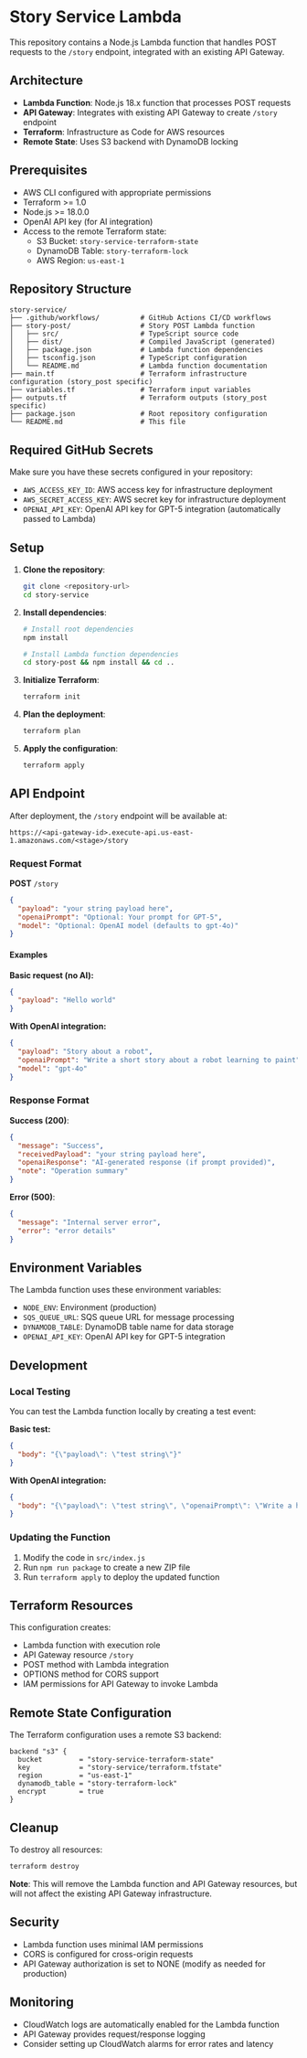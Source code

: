 # Story Service Lambda

This repository contains a Node.js Lambda function that handles POST requests to the `/story` endpoint, integrated with an existing API Gateway.

## Architecture

- **Lambda Function**: Node.js 18.x function that processes POST requests
- **API Gateway**: Integrates with existing API Gateway to create `/story` endpoint
- **Terraform**: Infrastructure as Code for AWS resources
- **Remote State**: Uses S3 backend with DynamoDB locking

## Prerequisites

- AWS CLI configured with appropriate permissions
- Terraform >= 1.0
- Node.js >= 18.0.0
- OpenAI API key (for AI integration)
- Access to the remote Terraform state:
  - S3 Bucket: `story-service-terraform-state`
  - DynamoDB Table: `story-terraform-lock`
  - AWS Region: `us-east-1`

## Repository Structure

```
story-service/
├── .github/workflows/          # GitHub Actions CI/CD workflows
├── story-post/                 # Story POST Lambda function
│   ├── src/                    # TypeScript source code
│   ├── dist/                   # Compiled JavaScript (generated)
│   ├── package.json            # Lambda function dependencies
│   ├── tsconfig.json           # TypeScript configuration
│   └── README.md               # Lambda function documentation
├── main.tf                     # Terraform infrastructure configuration (story_post specific)
├── variables.tf                # Terraform input variables
├── outputs.tf                  # Terraform outputs (story_post specific)
├── package.json                # Root repository configuration
└── README.md                   # This file
```

## Required GitHub Secrets

Make sure you have these secrets configured in your repository:
- `AWS_ACCESS_KEY_ID`: AWS access key for infrastructure deployment
- `AWS_SECRET_ACCESS_KEY`: AWS secret key for infrastructure deployment  
- `OPENAI_API_KEY`: OpenAI API key for GPT-5 integration (automatically passed to Lambda)

## Setup

1. **Clone the repository**:
   ```bash
   git clone <repository-url>
   cd story-service
   ```

2. **Install dependencies**:
   ```bash
   # Install root dependencies
   npm install
   
   # Install Lambda function dependencies
   cd story-post && npm install && cd ..
   ```

3. **Initialize Terraform**:
   ```bash
   terraform init
   ```

4. **Plan the deployment**:
   ```bash
   terraform plan
   ```

5. **Apply the configuration**:
   ```bash
   terraform apply
   ```

## API Endpoint

After deployment, the `/story` endpoint will be available at:
```
https://<api-gateway-id>.execute-api.us-east-1.amazonaws.com/<stage>/story
```

### Request Format

**POST** `/story`

```json
{
  "payload": "your string payload here",
  "openaiPrompt": "Optional: Your prompt for GPT-5",
  "model": "Optional: OpenAI model (defaults to gpt-4o)"
}
```

#### Examples

**Basic request (no AI):**
```json
{
  "payload": "Hello world"
}
```

**With OpenAI integration:**
```json
{
  "payload": "Story about a robot",
  "openaiPrompt": "Write a short story about a robot learning to paint",
  "model": "gpt-4o"
}
```

### Response Format

**Success (200)**:
```json
{
  "message": "Success",
  "receivedPayload": "your string payload here",
  "openaiResponse": "AI-generated response (if prompt provided)",
  "note": "Operation summary"
}
```

**Error (500)**:
```json
{
  "message": "Internal server error",
  "error": "error details"
}
```

## Environment Variables

The Lambda function uses these environment variables:
- `NODE_ENV`: Environment (production)
- `SQS_QUEUE_URL`: SQS queue URL for message processing
- `DYNAMODB_TABLE`: DynamoDB table name for data storage
- `OPENAI_API_KEY`: OpenAI API key for GPT-5 integration

## Development

### Local Testing

You can test the Lambda function locally by creating a test event:

**Basic test:**
```json
{
  "body": "{\"payload\": \"test string\"}"
}
```

**With OpenAI integration:**
```json
{
  "body": "{\"payload\": \"test string\", \"openaiPrompt\": \"Write a haiku about coding\", \"model\": \"gpt-4o\"}"
}
```

### Updating the Function

1. Modify the code in `src/index.js`
2. Run `npm run package` to create a new ZIP file
3. Run `terraform apply` to deploy the updated function

## Terraform Resources

This configuration creates:

- Lambda function with execution role
- API Gateway resource `/story`
- POST method with Lambda integration
- OPTIONS method for CORS support
- IAM permissions for API Gateway to invoke Lambda

## Remote State Configuration

The Terraform configuration uses a remote S3 backend:

```hcl
backend "s3" {
  bucket         = "story-service-terraform-state"
  key            = "story-service/terraform.tfstate"
  region         = "us-east-1"
  dynamodb_table = "story-terraform-lock"
  encrypt        = true
}
```

## Cleanup

To destroy all resources:

```bash
terraform destroy
```

**Note**: This will remove the Lambda function and API Gateway resources, but will not affect the existing API Gateway infrastructure.

## Security

- Lambda function uses minimal IAM permissions
- CORS is configured for cross-origin requests
- API Gateway authorization is set to NONE (modify as needed for production)

## Monitoring

- CloudWatch logs are automatically enabled for the Lambda function
- API Gateway provides request/response logging
- Consider setting up CloudWatch alarms for error rates and latency 